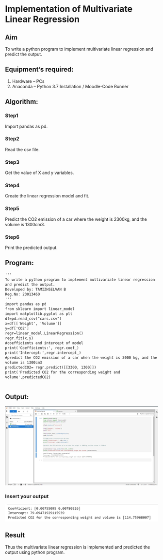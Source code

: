 # Implementation of Multivariate Linear Regression
## Aim
To write a python program to implement multivariate linear regression and predict the output.
## Equipment’s required:
1.	Hardware – PCs
2.	Anaconda – Python 3.7 Installation / Moodle-Code Runner
## Algorithm:
### Step1
Import pandas as pd.
### Step2
Read the csv file.
### Step3
Get the value of X and y variables.
### Step4
Create the linear regression model and fit.
### Step5
Predict the CO2 emission of a car where the weight is 2300kg, and the volume is 1300cm3.
### Step6
Print the predicted output.
## Program:
```
'''
To write a python program to implement multivariate linear regression and predict the output.
Developed by: TAMIZHSELVAN B
Reg.No: 23013460
'''
import pandas as pd
from sklearn import linear_model
import matplotlib.pyplot as plt
df=pd.read_csv("cars.csv")
x=df[['Weight', 'Volume']]
y=df['CO2']
regr=linear_model.LinearRegression()
regr.fit(x,y)
#coefficients and intercept of model
print('Coefficients:', regr.coef_)
print('Intercept:',regr.intercept_)
#predict the CO2 emission of a car when the weight is 3000 kg, and the volume is 1300cm3
predictedCO2= regr.predict([[3300, 1300]])
print('Predicted CO2 for the corresponding weight and volume',predictedCO2)


```
## Output:
![Alt text](image-1.png)

### Insert your output

![Alt text](image.png)

## Result
Thus the multivariate linear regression is implemented and predicted the output using python program.